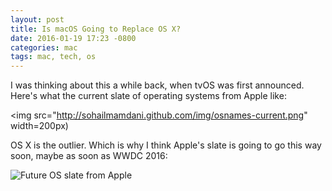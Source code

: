 ```yaml
---
layout: post
title: Is macOS Going to Replace OS X?
date: 2016-01-19 17:23 -0800
categories: mac
tags: mac, tech, os
---
```


I was thinking about this a while back, when tvOS was first announced. Here's what the current slate of operating systems from Apple like:

<img src="http://sohailmamdani.github.com/img/osnames-current.png" width=200px)

OS X is the outlier. Which is why I think Apple's slate is going to go this way soon, maybe as soon as WWDC 2016:

![Future OS slate from Apple](http://sohailmamdani.github.com/img/osnames-new.png)
